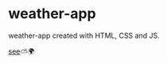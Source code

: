 # weather-app


weather-app created with HTML, CSS and JS.

[see](https://merabi-giorgadze.github.io/weather-app/)⛅🌍
